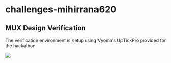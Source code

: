 # challenges-mihirrana620

## MUX Design Verification

The verification environment is setup using Vyoma's UpTickPro provided for the hackathon.

![]( /workspace/challenges-mihirrana620/image1.png)
